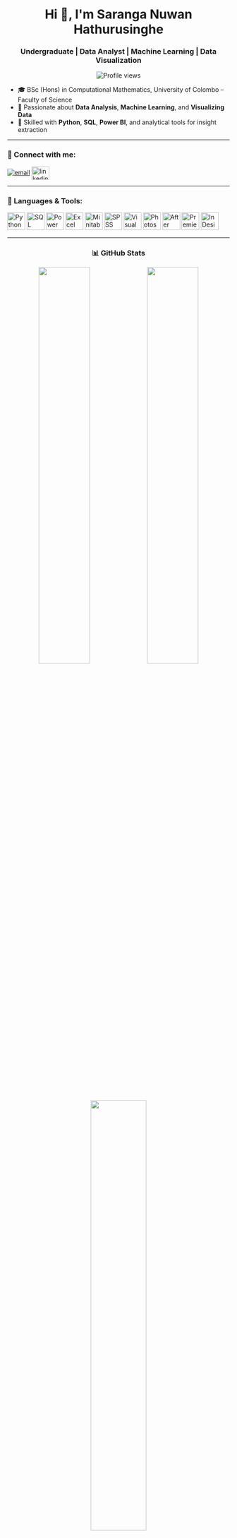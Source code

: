 <h1 align="center">Hi 👋, I'm Saranga Nuwan Hathurusinghe</h1>
<h3 align="center">Undergraduate | Data Analyst | Machine Learning | Data Visualization</h3>

<p align="center">
  <img src="https://komarev.com/ghpvc/?username=sara316129&label=Profile%20views&color=0e75b6&style=flat" alt="Profile views"/>
</p>

- 🎓 BSc (Hons) in Computational Mathematics, University of Colombo – Faculty of Science  
- 🧠 Passionate about **Data Analysis**, **Machine Learning**, and **Visualizing Data**
- 🧰 Skilled with **Python**, **SQL**, **Power BI**, and analytical tools for insight extraction

---

<h3 align="left">🔗 Connect with me:</h3>
<p align="left">
  <a href="mailto:2022s19398@stu.cmb.ac.lk"><img src="https://img.icons8.com/fluency/30/gmail-new.png" alt="email"/></a>
  <a href="https://linkedin.com/in/saranga-nuwan-hathurusinghe-0b599229a" target="blank">
    <img align="center" src="https://raw.githubusercontent.com/rahuldkjain/github-profile-readme-generator/master/src/images/icons/Social/linked-in-alt.svg" alt="linkedin" height="30" width="40" />
  </a>
</p>

---

<h3 align="left">🧰 Languages & Tools:</h3>
<p align="left">
  <!-- Python -->
  <img src="https://cdn.jsdelivr.net/gh/devicons/devicon/icons/python/python-original.svg" width="40" height="40" alt="Python"/>
  <!-- SQL Server -->
  <img src="https://www.svgrepo.com/show/303229/microsoft-sql-server-logo.svg" width="40" height="40" alt="SQL Server"/>
  <!-- Power BI -->
  <img src="https://img.icons8.com/color/48/power-bi.png" width="40" height="40" alt="Power BI"/>
  <!-- Excel -->
  <img src="https://img.icons8.com/color/48/microsoft-excel-2019--v1.png" width="40" height="40" alt="Excel"/>
  <!-- Minitab -->
  <img src="https://img.icons8.com/fluency/48/table.png" width="40" height="40" alt="Minitab"/>
  <!-- SPSS -->
  <img src="https://img.icons8.com/fluency/48/bar-chart.png" width="40" height="40" alt="SPSS"/>
  <!-- Visual Studio -->
  <img src="https://cdn.jsdelivr.net/gh/devicons/devicon/icons/visualstudio/visualstudio-plain.svg" width="40" height="40" alt="Visual Studio"/>
  <!-- Photoshop -->
  <img src="https://img.icons8.com/color/48/adobe-photoshop--v1.png" width="40" height="40" alt="Photoshop"/>
  <!-- After Effects -->
  <img src="https://img.icons8.com/color/48/adobe-after-effects--v1.png" width="40" height="40" alt="After Effects"/>
  <!-- Premiere Pro -->
  <img src="https://img.icons8.com/color/48/adobe-premiere-pro--v1.png" width="40" height="40" alt="Premiere Pro"/>
  <!-- InDesign -->
  <img src="https://img.icons8.com/color/48/adobe-indesign--v1.png" width="40" height="40" alt="InDesign"/>
</p>

---

<h3 align="center">📊 GitHub Stats</h3>
<div align="center">
  <img src="https://github-readme-stats.vercel.app/api?username=sara316129&show_icons=true&theme=tokyonight&hide_border=true&include_all_commits=true&count_private=true" width="48%" />
  <img src="https://github-readme-streak-stats.herokuapp.com/?user=sara316129&theme=tokyonight&hide_border=true" width="48%" />
</div>
<br/>
<div align="center">
  <img src="https://github-readme-stats.vercel.app/api/top-langs/?username=sara316129&layout=compact&theme=tokyonight&hide_border=true" width="50%" />
</div>
